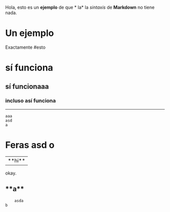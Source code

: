 Hola, esto es un **ejemplo** de que * la* la *sintaxis* de __Markdown__ no tiene nada.
# Un ejemplo
Exactamente
#esto
# sí funciona
## sí funcionaaa
###    incluso así funciona

   *         ** * *   *

    aaa
    asd
    a
    

Feras
asd
o
===
<table>
  <tr>
    <td>
           **hi**
    </td>
  </tr>
</table>

okay.
<h2>**a**
</h2>


```
    asda
b
```

#
